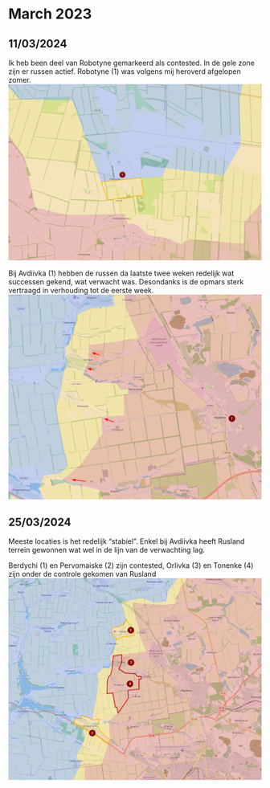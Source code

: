 # March 2023

## 11/03/2024

Ik heb been deel van Robotyne gemarkeerd als contested. In de gele zone zijn er russen actief. Robotyne (1) was volgens mij heroverd afgelopen zomer.
![alt text](2024-03-Media/20240311a.png)

Bij Avdiivka (1) hebben de russen da laatste twee weken redelijk wat successen gekend, wat verwacht was. Desondanks is de opmars sterk vertraagd in verhouding tot de eerste week.
![alt text](2024-03-Media/20240311b.png)

## 25/03/2024

Meeste locaties is het redelijk “stabiel”. Enkel bij Avdiivka heeft Rusland terrein gewonnen wat wel in de lijn van de verwachting lag.

Berdychi (1) en Pervomaiske (2) zijn contested, Orlivka (3) en Tonenke (4) zijn onder de controle gekomen van Rusland
![alt text](2024-03-Media/20240325.png)
